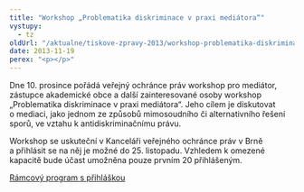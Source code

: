 ```yaml
---
title: "Workshop „Problematika diskriminace v praxi mediátora“"
vystupy:
  - tz
oldUrl: "/aktualne/tiskove-zpravy-2013/workshop-problematika-diskriminace-v-praxi-mediatora"
date: 2013-11-19
perex: "<p></p>"
---
```


<!-- imported from the old website -->

<p>Dne 10. prosince pořádá veřejný ochránce práv workshop pro mediátor, zástupce akademické obce a další zainteresované osoby workshop „Problematika diskriminace v praxi mediátora“. Jeho cílem je diskutovat o mediaci, jako jednom ze způsobů mimosoudního či alternativního řešení sporů, ve vztahu k antidiskriminačnímu právu. </p><p>Workshop se uskuteční v Kanceláři veřejného ochránce práv v Brně a přihlásit se na něj je možné do 25. listopadu. Vzhledem k omezené kapacitě bude účast umožněna pouze prvním 20 přihlášeným. </p><a href="/dalsi-aktivity/konference/?tx_odcalendar%5Buid%5D=34&amp;cHash=23488ebf5377d56d9d8f33673ccba876">Rámcový program s přihláškou</a>

